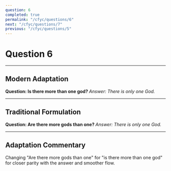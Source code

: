 ```yaml
---
question: 6
completed: true
permalink: "/cfyc/questions/6"
next: "/cfyc/questions/7"
previous: "/cfyc/questions/5"
---
```

# Question 6
---
## Modern Adaptation
<strong>
    Question: Is there more than one god?
</strong>

<em>
    Answer: There is only one God.
</em>

---
## Traditional Formulation
<strong>
    Question: Are there more gods than one?
</strong>

<em>
    Answer: There is only one God.
</em>

---
## Adaptation Commentary
Changing "Are there more gods than one" for "is there more than one god" for closer parity with the answer and smoother flow.
